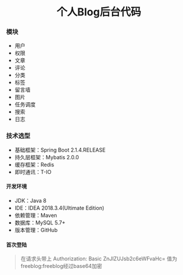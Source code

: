 <h1 align="center">个人Blog后台代码</h1>


### 模块
- 用户
- 权限
- 文章
- 评论
- 分类
- 标签
- 留言墙
- 图片
- 任务调度
- 搜索
- 日志

### 技术选型

- 基础框架：Spring Boot 2.1.4.RELEASE
- 持久层框架：Mybatis 2.0.0
- 缓存框架：Redis
- 即时通讯：T-IO

#### 开发环境

- JDK：Java 8
- IDE：IDEA 2018.3.4(Ultimate Edition)
- 依赖管理：Maven
- 数据库：MySQL 5.7+
- 版本管理：GitHub

#### 首次登陆
> 在请求头带上 Authorization: Basic ZnJlZUJsb2c6eWFvaHc=
> 值为 freeblog:freeblog经过base64加密
